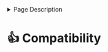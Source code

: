 <details>
<summary>Page Description</summary>
This page describes generic compatibility information about LevelledMobs: what server software it runs on, required Java versions, Minecraft versions, third party plugin compatibility, and more.
</details>

# 👍 Compatibility
